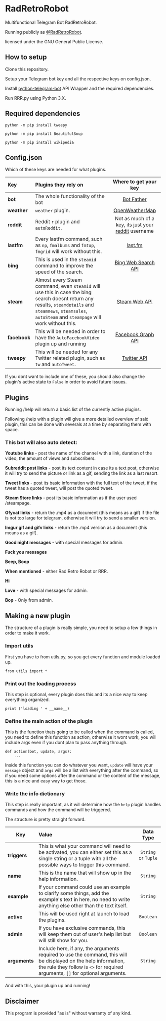 # RadRetroRobot

Multifunctional Telegram Bot RadRetroRobot.

Running publicly as [@RadRetroRobot](http://telegram.me/radretrorobot).

licensed under the GNU General Public License. 
 
## How to setup
Clone this repository.

Setup your Telegram bot key and all the respective keys on config.json.

Install [python-telegram-bot](https://python-telegram-bot.org) API Wrapper and the required dependencies.

Run RRR.py using Python 3.X.

## Required dependencies

`python -m pip install tweepy`

`python -m pip install BeautifulSoup`

`python -m pip install wikipedia`

## Config.json

Which of these keys are needed for what plugins.

| Key | Plugins they rely on | Where to get your key | 
| :-- | :------------------- | :-------------------: |
|**bot**|The whole functionality of the bot | [Bot Father](t.me/BotFather)|
|**weather**| `weather` plugin.|[OpenWeatherMap](https://openweathermap.org/price)|
|**reddit**| Reddit `r` plugin and `autoReddit`. | Not as much of a key, its just your [reddit](www.reddit.com) username|
|**lastfm**|Every lastfm command, such as `np`, `fmalbums` and `fmtop`, `fmgrid` will work without this. | [last.fm](https://www.last.fm/api) |
|**bing**|This is used in the `steamid` command to improve the speed of the search.| [Bing Web Search API](https://azure.microsoft.com/en-us/services/cognitive-services/bing-web-search-api/) |
|**steam**| Almost every Steam command, even `steamid` will use this in case the bing search doesnt return any results, `steamdetails` and `steamnews`, `steamsales`, `autoSteam` and `steampage` will work without this. | [Steam Web API](https://steamcommunity.com/dev/apikey)| 
|**facebook** |This will be needed in order to have the `AutoFacebookVideo` plugin up and running | [Facebook Graph API](https://developers.facebook.com/docs/graph-api) |
|**tweepy**|This will be needed for any Twitter related plugin, such as `tw` and `autoTweet`.|[Twitter API](https://apps.twitter.com/)|

If you dont want to include one of these, you should also change the plugin's active state to `False` in order to avoid future issues.

## Plugins

Running /help will return a basic list of the currently active plugins.

Following /help with a plugin will give a more detailed overview of said plugin, this can be done with severals at a time by separating them with space.

### This bot will also auto detect:

 **Youtube links** - post the name of the channel with a link, duration of the video, the amount of views and subscribers.

 **Subreddit post links** - post its text content in case its a text post, otherwise it will try to send the picture or link as a gif, sending the link as a last resort.
 
 **Tweet links** - post its basic information with the full text of the tweet, if the tweet has a quoted tweet, will post the quoted tweet.
 
 **Steam Store links** - post its basic information as if the user used /steampage.
 
 **Gfycat links** - return the .mp4 as a document (this means as a gif) if the file is not too large for telegram, otherwise it will try to send a smaller version.
 
 **Imgur gif and gifv links** - return the .mp4 version as a document (this means as a gif).
 
 **Good night messages** - with special messages for admin.
 
 **Fuck you messages**
 
 **Beep, Boop**
 
 **When mentioned** - either Rad Retro Robot or RRR.
 
 **Hi**
 
 **Love** - with special messages for admin.
 
 **Bop** - Only from admin.
 
## Making a new plugin

The structure of a plugin is really simple, you need to setup a few things in order to make it work.

### Import utils

First you have to from utils.py, so you get every function and module loaded up.

`from utils import *`

### Print out the loading process

This step is optional, every plugin does this and its a nice way to keep everything organized.

`print ('loading ' + __name__)`

### Define the main action of the plugin

This is the function thats going to be called when the command is called, you need to define this function as action, otherwise it wont work, you will include args even if you dont plan to pass anything through.

```
def action(bot, update, args):
    ...
```
Inside this function you can do whatever you want, `update` will have your `message` object and `args` will be a list with everything after the command, so if you need some options after the command or the content of the message, this is a nice and easy way to get those.

### Write the info dictionary

This step is really important, as it will determine how the `help` plugin handles commands and how the command will be triggered.

The structure is pretty straight forward.

| Key        | Value           | Data Type |  
| ------------- |:-------------|:--:|
| **triggers**      | This is what your command will need to be activated, you can either set this as a single string or a tuple with all the possible ways to trigger this command. |`String` or `Tuple` |
| **name**          | This is the name that will show up in the help information.      | `String` |
| **example**       | If your command could use an example to clarify some things, add the example's text in here, no need to write anything else other than the text itself.      | `String` |
| **active**        | This will be used right at launch to load the plugins.      | `Boolean` | 
| **admin**			 | If you have exclusive commands, this will keep them out of user's help list but will still show for you.      | `Boolean` |
| **arguments**     | Include here, if any, the arguments required to use the command, this will be displayed on the help information, the rule they follow is `<>` for required arguments, `[]` for optional arguments. | `String` |

And with this, your plugin up and running!

## Disclaimer

This program is provided "as is" without warranty of any kind.



